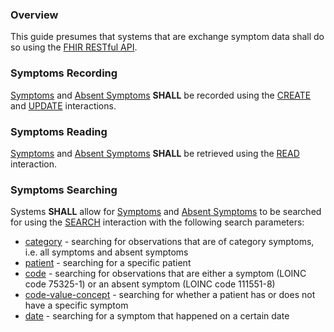 ### Overview

This guide presumes that systems that are exchange symptom data shall do so using the [FHIR RESTful API]({{site.data.fhir.path}}http.html).

### Symptoms Recording

[Symptoms](StructureDefinition-SymptomObservation.html) and [Absent Symptoms](StructureDefinition-SymptomAbsentObservation.html) **SHALL** be recorded using the [CREATE]({{site.data.fhir.path}}http.html#create) and [UPDATE]({{site.data.fhir.path}}http.html#update) interactions.

### Symptoms Reading

[Symptoms](StructureDefinition-SymptomObservation.html) and [Absent Symptoms](StructureDefinition-SymptomAbsentObservation.html) **SHALL** be retrieved using the [READ]({{site.data.fhir.path}}http.html#read) interaction.

### Symptoms Searching

Systems **SHALL** allow for [Symptoms](StructureDefinition-SymptomObservation.html) and [Absent Symptoms](StructureDefinition-SymptomAbsentObservation.html) to be searched for using the [SEARCH]({{site.data.fhir.path}}http.html#search) interaction with the following search parameters:

* [category]({{site.data.fhir.path}}observation.html#search) - searching for observations that are of category symptoms, i.e. all symptoms and absent symptoms
* [patient]({{site.data.fhir.path}}observation.html#search) - searching for a specific patient
* [code]({{site.data.fhir.path}}observation.html#search) - searching for observations that are either a symptom (LOINC code 75325-1) or an absent symptom (LOINC code 111551-8)
* [code-value-concept]({{site.data.fhir.path}}observation.html#search) - searching for whether a patient has or does not have a specific symptom
* [date]({{site.data.fhir.path}}observation.html#search) - searching for a symptom that happened on a certain date
